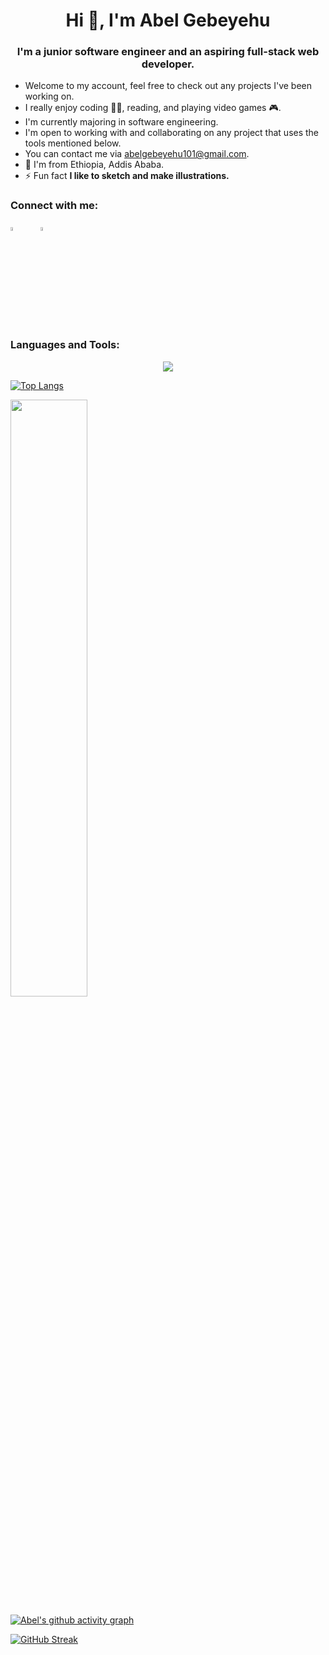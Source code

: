 <h1 align="center">Hi 👋, I'm Abel Gebeyehu</h1>
<h3 align="center">I'm a junior software engineer and an aspiring full-stack web developer.</h3>  


- Welcome to my account, feel free to check out any projects I've been working on.
- I really enjoy coding 👩‍💻, reading, and playing video games 🎮.
- I'm currently majoring in software engineering.
- I'm open to working with and collaborating on any project that uses the tools mentioned below.
- You can contact me via abelgebeyehu101@gmail.com.
- 📍 I'm from Ethiopia, Addis Ababa.
- ⚡ Fun fact **I like to sketch and make illustrations.**

<h3 align="left">Connect with me:</h3>
<p align="left">
<a href="https://www.linkedin.com/in/abel-gebeyehu"><img src="https://cdn.jsdelivr.net/gh/devicons/devicon/icons/linkedin/linkedin-original.svg" width="4%" height="4%"/></a>
&#8287;&#8287;&#8287;&#8287;&#8287;
<a href="mailto:abelgebeyehu101@gmail.com"><img src="https://www.vectorlogo.zone/logos/gmail/gmail-tile.svg" width="4%" height="4%"/></a>&#8287;&#8287;&#8287;&#8287;&#8287;
</p>

<h3 align="left">Languages and Tools:</h3>
<p align="center">
  <a href="https://skillicons.dev">
    <img src="https://skillicons.dev/icons?i=html,css,sass,bootstrap,tailwind,js,webpack,react,rails,postgres,git,bash,ai,figma,xd" />
  </a>
</p>


[![Top Langs](https://github-readme-stats.vercel.app/api/top-langs/?username=AbelG101&layout=compact&theme=gotham)](https://github.com/anuraghazra/github-readme-stats)

<img src="https://github-readme-stats.vercel.app/api?username=AbelG101&show_icons=true&count_private=true&theme=gotham" width="49.5%"/>

[![Abel's github activity graph](https://github-readme-activity-graph.cyclic.app/graph?username=AbelG101&theme=gotham&area=true&hide_border=true)](https://github.com/AbelG101/github-readme-activity-graph)

[![GitHub Streak](https://streak-stats.demolab.com/?user=AbelG101&theme=gotham)](https://git.io/streak-stats)



